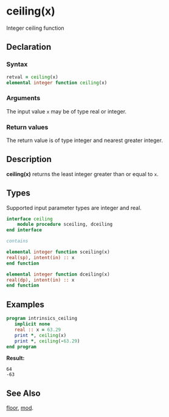 # ceiling(x)

Integer ceiling function

## Declaration

### Syntax

```fortran
retval = ceiling(x)
elemental integer function ceiling(x)
```

### Arguments

The input value `x` may be of type real or integer.

### Return values

The return value is of type integer and nearest greater integer.

## Description

**ceiling(x)** returns the least integer greater than or equal to `x`.

## Types

Supported input parameter types are integer and real.

```fortran
interface ceiling
    module procedure sceiling, dceiling
end interface

contains

elemental integer function sceiling(x)
real(sp), intent(in) :: x
end function

elemental integer function dceiling(x)
real(dp), intent(in) :: x
end function
```

## Examples

```fortran
program intrinsics_ceiling
   implicit none
   real :: x = 63.29
   print *, ceiling(x)
   print *, ceiling(-63.29)
end program
```

**Result:**

```
64
-63
```

## See Also

[floor](floor.md), [mod](mod.md).
